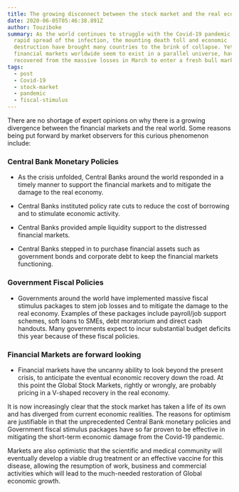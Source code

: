 ```yaml
---
title: The growing disconnect between the stock market and the real economy.
date: 2020-06-05T05:46:38.891Z
author: Touziboke
summary: As the world continues to struggle with the Covid-19 pandemic, the
  rapid spread of the infection, the mounting death toll and economic
  destruction have brought many countries to the brink of collapse. Yet,
  financial markets worldwide seem to exist in a parallel universe, having
  recovered from the massive losses in March to enter a fresh bull market.
tags:
  - post
  - Covid-19
  - stock-market
  - pandemic
  - fiscal-stimulus
---
```

There are no shortage of expert opinions on why there is a growing divergence between the financial markets and the real world. Some reasons being put forward by market observers for this curious phenomenon include:

### Central Bank Monetary Policies

  * As the crisis unfolded, Central Banks around the world responded in a timely manner to support the financial markets and to mitigate the damage to the real economy.

  * Central Banks instituted policy rate cuts to reduce the cost of borrowing and to stimulate economic activity.

  * Central Banks provided ample liquidity support to the distressed financial markets.

  * Central Banks stepped in to purchase financial assets such as government bonds and corporate debt to keep the financial markets functioning.

### Government Fiscal Policies

  * Governments around the world have implemented massive fiscal stimulus packages to stem job losses and to mitigate the damage to the real economy. Examples of these packages include payroll/job support schemes, soft loans to SMEs, debt moratorium and direct cash handouts. Many governments expect to incur substantial budget deficits this year because of these fiscal policies.

### Financial Markets are forward looking

  * Financial markets have the uncanny ability to look beyond the present crisis, to anticipate the eventual economic recovery down the road. At this point the Global Stock Markets, rightly or wrongly, are probably pricing in a V-shaped recovery in the real economy.

It is now increasingly clear that the stock market has taken a life of its own and has diverged from current economic realities. The reasons for optimism are justifiable in that the unprecedented Central Bank monetary policies and Government fiscal stimulus packages have so far proven to be effective in mitigating the short-term economic damage from the Covid-19 pandemic.

Markets are also optimistic that the scientific and medical community will eventually develop a viable drug treatment or an effective vaccine for this disease, allowing the resumption of work, business and commercial activities which will lead to the much-needed restoration of Global economic growth.
